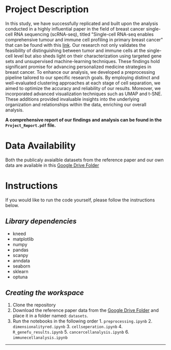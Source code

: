 # **Project Description**

In this study, we have successfully replicated and built upon the analysis conducted in a highly influential paper in the field of breast cancer single-cell RNA sequencing (scRNA-seq), titled "Single-cell RNA-seq enables comprehensive tumour and immune cell profiling in primary breast cancer" that can be found with this [link](https://www.nature.com/articles/ncomms15081#Sec24). Our research not only validates the feasibility of distinguishing between tumor and immune cells at the single-cell level but also sheds light on their characterization using targeted gene sets and unsupervised machine-learning techniques. These findings hold significant promise for advancing personalized medicine strategies in breast cancer. To enhance our analysis, we developed a preprocessing pipeline tailored to our specific research goals. By employing distinct and well-evaluated clustering approaches at each stage of cell separation, we aimed to optimize the accuracy and reliability of our results. Moreover, we incorporated advanced visualization techniques such as UMAP and t-SNE. These additions provided invaluable insights into the underlying organization and relationships within the data, enriching our overall analysis.

**A comprehensive report of our findings and analysis can be found in the `Project_Report.pdf` file.**

# **Data Availability**

Both the publicaly avaialble datasets from the reference paper and our own data are available in this [Google Drive Folder](https://drive.google.com/drive/folders/1goDwt_HCBL1fEAhduti1fv9DkAY_GPCE)

# **Instructions**

If you would like to run the code yourself, please follow the instructions below.

## _Library dependencies_

- kneed
- matplotlib
- numpy
- pandas
- scanpy
- anndata
- seaborn
- sklearn
- optuna

## _Creating the workspace_

1. Clone the repository
2. Download the reference paper data from the [Google Drive Folder](https://drive.google.com/drive/folders/1goDwt_HCBL1fEAhduti1fv9DkAY_GPCE) and place it in a folder named: `datasets`.
3. Run the notebooks in the following order 1. `preprocessing.ipynb` 2. `dimensionalityred.ipynb` 3. `cellseperation.ipynb` 4. `R_genefu_results.ipynb` 5. `cancercellanalysis.ipynb` 6. `immunecellanalysis.ipynb`

---
